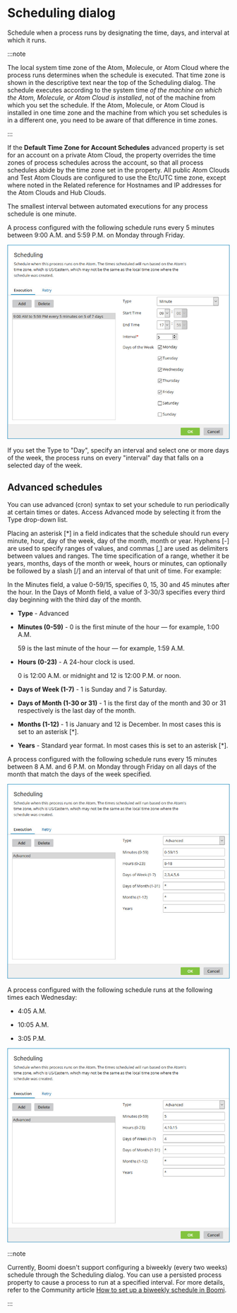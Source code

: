 # Scheduling dialog 

<head>
  <meta name="guidename" content="Integration"/>
  <meta name="context" content="GUID-babff655-b7a2-4037-a457-03be29540f09"/>
</head>


Schedule when a process runs by designating the time, days, and interval at which it runs.

:::note

The local system time zone of the Atom, Molecule, or Atom Cloud where the process runs determines when the schedule is executed. That time zone is shown in the descriptive text near the top of the Scheduling dialog. The schedule executes according to the system time *of the machine on which the Atom, Molecule, or Atom Cloud is installed*, not of the machine from which you set the schedule. If the Atom, Molecule, or Atom Cloud is installed in one time zone and the machine from which you set schedules is in a different one, you need to be aware of that difference in time zones.

:::

If the **Default Time Zone for Account Schedules** advanced property is set for an account on a private Atom Cloud, the property overrides the time zones of process schedules across the account, so that all process schedules abide by the time zone set in the property. All public Atom Clouds and Test Atom Clouds are configured to use the Etc/UTC time zone, except where noted in the Related reference for Hostnames and IP addresses for the Atom Clouds and Hub Clouds.

The smallest interval between automated executions for any process schedule is one minute.

A process configured with the following schedule runs every 5 minutes between 9:00 A.M. and 5:59 P.M. on Monday through Friday.

![Scheduling dialog](../Images/build-db-scheduling-by-minute.jpg)

If you set the Type to "Day", specify an interval and select one or more days of the week, the process runs on every "interval" day that falls on a selected day of the week.

## Advanced schedules 

You can use advanced \(cron\) syntax to set your schedule to run periodically at certain times or dates. Access Advanced mode by selecting it from the Type drop-down list.

Placing an asterisk \[\*\] in a field indicates that the schedule should run every minute, hour, day of the week, day of the month, month or year. Hyphens \[-\] are used to specify ranges of values, and commas \[,\] are used as delimiters between values and ranges. The time specification of a range, whether it be years, months, days of the month or week, hours or minutes, can optionally be followed by a slash \[/\] and an interval of that unit of time. For example:

In the Minutes field, a value 0-59/15, specifies 0, 15, 30 and 45 minutes after the hour. In the Days of Month field, a value of 3-30/3 specifies every third day beginning with the third day of the month.

- **Type** - Advanced

- **Minutes \(0-59\)** - 0 is the first minute of the hour — for example, 1:00 A.M.

  59 is the last minute of the hour — for example, 1:59 A.M.

- **Hours \(0-23\)** - A 24-hour clock is used.

  0 is 12:00 A.M. or midnight and 12 is 12:00 P.M. or noon.

- **Days of Week \(1-7\)** - 1 is Sunday and 7 is Saturday.

- **Days of Month \(1-30 or 31\)** - 1 is the first day of the month and 30 or 31 respectively is the last day of the month.

- **Months \(1-12\)** - 1 is January and 12 is December. In most cases this is set to an asterisk \[\*\].

- **Years** - Standard year format. In most cases this is set to an asterisk \[\*\].

A process configured with the following schedule runs every 15 minutes between 8 A.M. and 6 P.M. on Monday through Friday on all days of the month that match the days of the week specified.

![Advanced Scheduling](../Images/build-db-scheduling-advanced-15min.jpg)

A process configured with the following schedule runs at the following times each Wednesday:

- 4:05 A.M.

- 10:05 A.M.

- 3:05 P.M.

![Scheduling example](../Images/build-db-scheduling-advanced-3times.jpg)

:::note

Currently, Boomi doesn't support configuring a biweekly (every two weeks) schedule through the Scheduling dialog. You can use a persisted process property to cause a process to run at a specified interval. For more details, refer to the Community article [How to set up a biweekly schedule in Boomi](https://community.boomi.com/s/article/How-to-set-up-a-biweekly-schedule-in-Boomi).

:::
